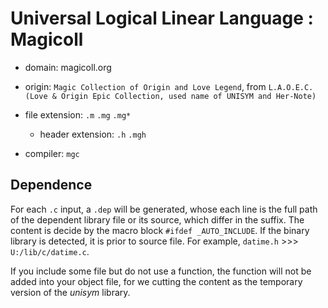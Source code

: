 # Universal Logical Linear Language : Magicoll

- domain: magicoll.org 
- origin: `Magic Collection of Origin and Love Legend`, from `L.A.O.E.C. (Love & Origin Epic Collection, used name of UNISYM and Her-Note)` 
- file extension: `.m` `.mg` `.mg*` 
    - header extension: `.h` `.mgh` 

- compiler: `mgc` 

## Dependence

For each `.c` input, a `.dep` will be generated, whose each line is the full path of the dependent library file or its source, which differ in the suffix. The content is decide by the macro block `#ifdef _AUTO_INCLUDE`. If the binary library is detected, it is prior to source file. For example, `datime.h` >>> `U:/lib/c/datime.c`.

If you include some file but do not use a function, the function will not be added into your object file, for we cutting the content as the temporary version of the *unisym* library. 


